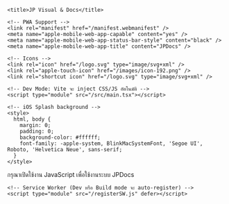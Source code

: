 <!doctype html>
<html lang="th">
  <head>
    <!-- Meta พื้นฐาน -->
    <meta charset="UTF-8" />
    <meta name="viewport" content="width=device-width, initial-scale=1" />
    <meta name="theme-color" content="#2563eb" />
    <meta name="description" content="JPDocs ระบบแสดงผลใบรับรอง เอกสารสำคัญ และจัดการข้อมูลแบบ PWA บนมือถือและเดสก์ท็อป" />
    <meta name="keywords" content="JPDocs, ใบรับรอง, เอกสาร, ระบบแสดงผล, PWA, รับรอง, Certificate, ระบบอัจฉริยะ" />
    <meta name="author" content="JP Team" />
    <meta name="robots" content="noindex, nofollow" />

    <title>JP Visual & Docs</title>

    <!-- PWA Support -->
    <link rel="manifest" href="/manifest.webmanifest" />
    <meta name="apple-mobile-web-app-capable" content="yes" />
    <meta name="apple-mobile-web-app-status-bar-style" content="black" />
    <meta name="apple-mobile-web-app-title" content="JPDocs" />

    <!-- Icons -->
    <link rel="icon" href="/logo.svg" type="image/svg+xml" />
    <link rel="apple-touch-icon" href="/images/icon-192.png" />
    <link rel="shortcut icon" href="/logo.svg" type="image/svg+xml" />

    <!-- Dev Mode: Vite จะ inject CSS/JS อัตโนมัติ -->
    <script type="module" src="/src/main.tsx"></script>

    <!-- iOS Splash background -->
    <style>
      html, body {
        margin: 0;
        padding: 0;
        background-color: #ffffff;
        font-family: -apple-system, BlinkMacSystemFont, 'Segoe UI', Roboto, 'Helvetica Neue', sans-serif;
      }
    </style>

  </head>
  <body>
    <noscript>กรุณาเปิดใช้งาน JavaScript เพื่อใช้งานระบบ JPDocs</noscript>
    <div id="root"></div>

    <!-- Service Worker (Dev หรือ Build mode จะ auto-register) -->
    <script type="module" src="/registerSW.js" defer></script>

  </body>
</html>
